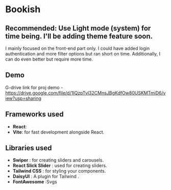 
# Bookish 

## Recommended: Use Light mode (system) for time being. I'll be adding theme feature soon. 


I mainly focused on the front-end part only. I could have added login authentication and more filter options but ran short on time. Additionally, I can do even better but require more time.




## Demo

G-drive link for proj demo - https://drive.google.com/file/d/1IQzpTvl32CMnsJBgKdfOw80USKMTmiD6/view?usp=sharing





## Frameworks used
- **React**: 
- **Vite**: for fast development alongside React.

## Libraries used
- **Swiper** : for creating sliders and carousels.
- **React Slick Slider** : used for creating sliders.
- **Tailwind CSS** : for styling your components.
- **DaisyUI** : A  plugin for Tailwind .
- **FontAwesome** :Svgs 



